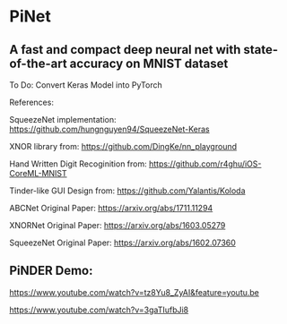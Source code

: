 # PiNet
## A fast and compact deep neural net with state-of-the-art accuracy on MNIST dataset

To Do: 
Convert Keras Model into PyTorch

References:

SqueezeNet implementation: https://github.com/hungnguyen94/SqueezeNet-Keras

XNOR library from: https://github.com/DingKe/nn_playground

Hand Written Digit Recoginition from: https://github.com/r4ghu/iOS-CoreML-MNIST

Tinder-like GUI Design from: https://github.com/Yalantis/Koloda

ABCNet Original Paper: https://arxiv.org/abs/1711.11294

XNORNet Original Paper: https://arxiv.org/abs/1603.05279

SqueezeNet Original Paper: https://arxiv.org/abs/1602.07360


## PiNDER Demo:
https://www.youtube.com/watch?v=tz8Yu8_ZyAI&feature=youtu.be

https://www.youtube.com/watch?v=3gaTIufbJi8

